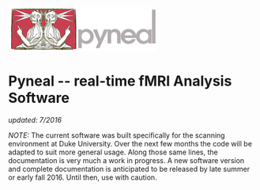 ![Pyneal Logo](docs/guideFigures/pyneal_logo.jpg)

# Pyneal -- real-time fMRI Analysis Software
*updated: 7/2016*

*NOTE:* The current software was built specifically for the scanning environment at Duke University. Over the next few months the code will be adapted to suit more general usage. Along those same lines, the documentation is very much a work in progress. A new software version and complete documentation is anticipated to be released by late summer or early fall 2016. Until then, use with caution.